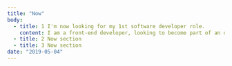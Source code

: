 ```yaml
---
title: "Now"
body:
  - title: 1 I'm now looking for my 1st software developer role.
    content: I am a front-end developer, looking to become part of an organisation where I can use my software development and design skills to help build innovative apps. I recently graduated from the software bootcamp Makers Academy. Originally a graphic designer, I decided to start a new journey as a software developer. Read on to find out about how I came to this point…
  - title: 2 Now section
  - title: 3 Now section
date: "2019-05-04"
---
```

